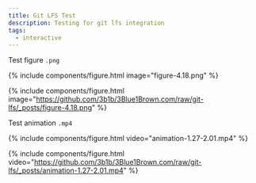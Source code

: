 ```yaml
---
title: Git LFS Test
description: Testing for git lfs integration
tags:
  - interactive
---
```


Test figure `.png`

{% include components/figure.html image="figure-4.18.png" %}

{% include components/figure.html image="https://github.com/3b1b/3Blue1Brown.com/raw/git-lfs/_posts/figure-4.18.png" %}

Test animation `.mp4`

{% include components/figure.html video="animation-1.27-2.01.mp4" %}

{% include components/figure.html video="https://github.com/3b1b/3Blue1Brown.com/raw/git-lfs/_posts/animation-1.27-2.01.mp4" %}